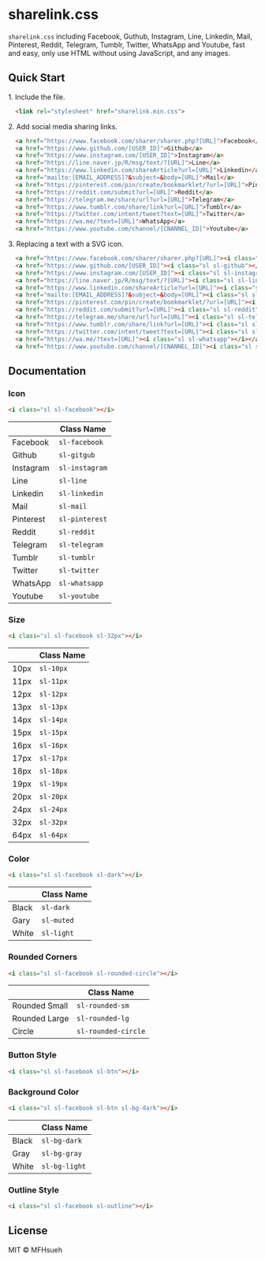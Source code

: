 # sharelink.css

`sharelink.css` including Facebook, Guthub, Instagram, Line, Linkedin, Mail, Pinterest, Reddit, Telegram, Tumblr, Twitter, WhatsApp and Youtube, fast and easy, only use HTML without using JavaScript, and any images.

## Quick Start

1\. Include the file.

```html
  <link rel="stylesheet" href="sharelink.min.css">
```

2\. Add social media sharing links.

```html
  <a href="https://www.facebook.com/sharer/sharer.php?[URL]">Facebook</a>
  <a href="https://www.github.com/[USER_ID]">Github</a>
  <a href="https://www.instagram.com/[USER_ID]">Instagram</a>
  <a href="https://line.naver.jp/R/msg/text/?[URL]">Line</a>
  <a href="https://www.linkedin.com/shareArticle?url=[URL]">Linkedin</a>
  <a href="mailto:[EMAIL_ADDRESS]?&subject=&body=[URL]">Mail</a>
  <a href="https://pinterest.com/pin/create/bookmarklet/?url=[URL]">Pinterest</a>
  <a href="https://reddit.com/submit?url=[URL]">Reddit</a>
  <a href="https://telegram.me/share/url?url=[URL]">Telegram</a>
  <a href="https://www.tumblr.com/share/link?url=[URL]">Tumblr</a>
  <a href="https://twitter.com/intent/tweet?text=[URL]">Twitter</a>
  <a href="https://wa.me/?text=[URL]">WhatsApp</a>
  <a href="https://www.youtube.com/channel/[CNANNEL_ID]">Youtube</a>
```

3\. Replacing a text with a SVG icon.

```html
  <a href="https://www.facebook.com/sharer/sharer.php?[URL]"><i class="sl sl-facebook"></i></a>
  <a href="https://www.github.com/[USER_ID]"><i class="sl sl-github"></i></a>
  <a href="https://www.instagram.com/[USER_ID]"><i class="sl sl-instagram"></i></a>
  <a href="https://line.naver.jp/R/msg/text/?[URL]"><i class="sl sl-line"></i></a>
  <a href="https://www.linkedin.com/shareArticle?url=[URL]"><i class="sl sl-linkedin"></i></a>
  <a href="mailto:[EMAIL_ADDRESS]?&subject=&body=[URL]"><i class="sl sl-mail"></i></a>
  <a href="https://pinterest.com/pin/create/bookmarklet/?url=[URL]"><i class="sl sl-pinterest"></i></a>
  <a href="https://reddit.com/submit?url=[URL]"><i class="sl sl-reddit"></i></a>
  <a href="https://telegram.me/share/url?url=[URL]"><i class="sl sl-telegram"></i></a>
  <a href="https://www.tumblr.com/share/link?url=[URL]"><i class="sl sl-tumblr"></i></a>
  <a href="https://twitter.com/intent/tweet?text=[URL]"><i class="sl sl-twitter"></i></a>
  <a href="https://wa.me/?text=[URL]"><i class="sl sl-whatsapp"></i></a>
  <a href="https://www.youtube.com/channel/[CNANNEL_ID]"><i class="sl sl-youtube"></i></a>
```

## Documentation

### Icon

```html
<i class="sl sl-facebook"></i>
```

|                   | Class Name         |
| ----------------- | ------------------ | 
| Facebook          | `sl-facebook`      |
| Github            | `sl-gitgub`        |
| Instagram         | `sl-instagram`     |
| Line              | `sl-line`          | 
| Linkedin          | `sl-linkedin`      | 
| Mail              | `sl-mail`          | 
| Pinterest         | `sl-pinterest`     | 
| Reddit            | `sl-reddit`        | 
| Telegram          | `sl-telegram`      |
| Tumblr            | `sl-tumblr`        |
| Twitter           | `sl-twitter`       | 
| WhatsApp          | `sl-whatsapp`      | 
| Youtube           | `sl-youtube`       | 

### Size

```html
<i class="sl sl-facebook sl-32px"></i>
```

|                   | Class Name         |
| ----------------- | ------------------ | 
| 10px              | `sl-10px`          |
| 11px              | `sl-11px`          |
| 12px              | `sl-12px`          |
| 13px              | `sl-13px`          |
| 14px              | `sl-14px`          |
| 15px              | `sl-15px`          |
| 16px              | `sl-16px`          |
| 17px              | `sl-17px`          |
| 18px              | `sl-18px`          |
| 19px              | `sl-19px`          |
| 20px              | `sl-20px`          |
| 24px              | `sl-24px`          |
| 32px              | `sl-32px`          |
| 64px              | `sl-64px`          |

### Color

```html
<i class="sl sl-facebook sl-dark"></i>
```

|                   | Class Name         |
| ----------------- | ------------------ | 
| Black             | `sl-dark`          |
| Gary              | `sl-muted`         |
| White             | `sl-light`         |

### Rounded Corners

```html
<i class="sl sl-facebook sl-rounded-circle"></i>
```

|                   | Class Name         |
| ----------------- | ------------------ | 
| Rounded Small     | `sl-rounded-sm`    |
| Rounded Large     | `sl-rounded-lg`    |
| Circle            | `sl-rounded-circle`|

### Button Style

```html
<i class="sl sl-facebook sl-btn"></i>
```

### Background Color

```html
<i class="sl sl-facebook sl-btn sl-bg-dark"></i>
```

|                   | Class Name         |
| ----------------- | ------------------ | 
| Black             | `sl-bg-dark`       |
| Gray              | `sl-bg-gray`       |
| White             | `sl-bg-light`      |

### Outline Style

```html
<i class="sl sl-facebook sl-outline"></i>
```

## License

MIT © MFHsueh